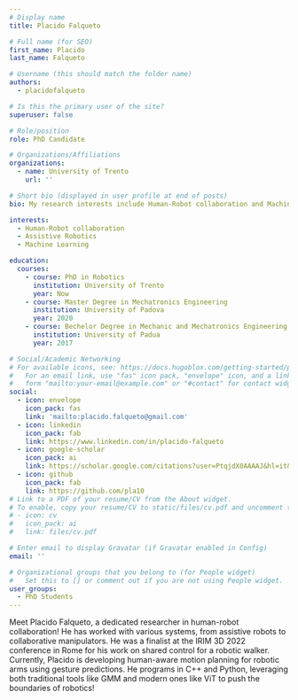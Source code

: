 ```yaml
---
# Display name
title: Placido Falqueto

# Full name (for SEO)
first_name: Placido
last_name: Falqueto

# Username (this should match the folder name)
authors:
  - placidofalqueto

# Is this the primary user of the site?
superuser: false

# Role/position
role: PhD Candidate 

# Organizations/Affiliations
organizations:
  - name: University of Trento
    url: ''

# Short bio (displayed in user profile at end of posts)
bio: My research interests include Human-Robot collaboration and Machine Learning.

interests:
  - Human-Robot collaboration
  - Assistive Robotics
  - Machine Learning

education:
  courses:
    - course: PhD in Robotics
      institution: University of Trento
      year: Now
    - course: Master Degree in Mechatronics Engineering
      institution: University of Padova
      year: 2020
    - course: Bechelor Degree in Mechanic and Mechatronics Engineering
      institution: University of Padua
      year: 2017

# Social/Academic Networking
# For available icons, see: https://docs.hugoblox.com/getting-started/page-builder/#icons
#   For an email link, use "fas" icon pack, "envelope" icon, and a link in the
#   form "mailto:your-email@example.com" or "#contact" for contact widget.
social:
  - icon: envelope
    icon_pack: fas
    link: 'mailto:placido.falqueto@gmail.com'
  - icon: linkedin
    icon_pack: fab
    link: https://www.linkedin.com/in/placido-falqueto
  - icon: google-scholar
    icon_pack: ai
    link: https://scholar.google.com/citations?user=PtqjdX0AAAAJ&hl=it&oi=ao
  - icon: github
    icon_pack: fab
    link: https://github.com/pla10
# Link to a PDF of your resume/CV from the About widget.
# To enable, copy your resume/CV to static/files/cv.pdf and uncomment the lines below.
# - icon: cv
#   icon_pack: ai
#   link: files/cv.pdf

# Enter email to display Gravatar (if Gravatar enabled in Config)
email: ''

# Organizational groups that you belong to (for People widget)
#   Set this to [] or comment out if you are not using People widget.
user_groups:
  - PhD Students
---
```


Meet Placido Falqueto, a dedicated researcher in human-robot collaboration! He has worked with various systems, from assistive robots to collaborative manipulators. He was a finalist at the IRIM 3D 2022 conference in Rome for his work on shared control for a robotic walker. Currently, Placido is developing human-aware motion planning for robotic arms using gesture predictions. He programs in C++ and Python, leveraging both traditional tools like GMM and modern ones like ViT to push the boundaries of robotics!